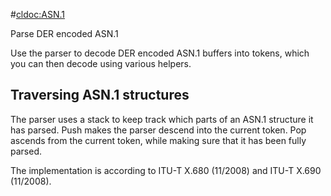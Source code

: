 #<cldoc:ASN.1>

Parse DER encoded ASN.1

Use the parser to decode DER encoded ASN.1 buffers into tokens, which you can then decode using various helpers.

Traversing ASN.1 structures
---

The parser uses a stack to keep track which parts of an ASN.1 structure it has parsed. Push makes the parser descend into the current token. Pop ascends from the current token, while making sure that it has been fully parsed.

The implementation is according to ITU-T X.680 (11/2008) and ITU-T X.690 (11/2008).